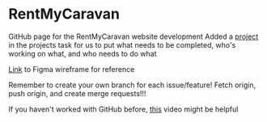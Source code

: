 # RentMyCaravan

GitHub page for the RentMyCaravan website development
Added a [project](https://github.com/users/AirTMZ/projects/1) in the projects task for us to put what needs to be completed, who's working on what, and who needs to do what

[Link](https://www.figma.com/file/KoH1uQvfUU83egcy2GFXZq/Untitled?type=design&node-id=73%3A3096&mode=design&t=e9NIROTgKTcI05O9-1) to Figma wireframe for reference

Remember to create your own branch for each issue/feature!
Fetch origin, push origin, and create merge requests!!!

If you haven't worked with GitHub before, [this](https://www.google.com](https://www.youtube.com/watch?v=8Dd7KRpKeaE)https://www.youtube.com/watch?v=8Dd7KRpKeaE) video might be helpful

